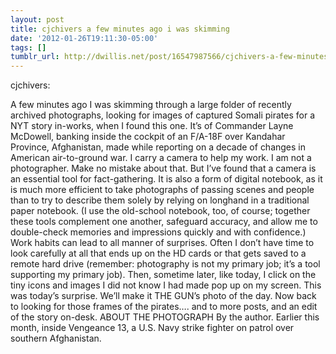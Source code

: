 ```yaml
---
layout: post
title: cjchivers a few minutes ago i was skimming
date: '2012-01-26T19:11:30-05:00'
tags: []
tumblr_url: http://dwillis.net/post/16547987566/cjchivers-a-few-minutes-ago-i-was-skimming
---
```

cjchivers:

A few minutes ago I was skimming through a large folder of recently archived photographs, looking for images of captured Somali pirates for a NYT story in-works, when I found this one.
It’s of Commander Layne McDowell, banking inside the cockpit of an F/A-18F over Kandahar Province, Afghanistan, made while reporting on a decade of changes in American air-to-ground war. I carry a camera to help my work. I am not a photographer. Make no mistake about that. But I’ve found that a camera is an essential tool for fact-gathering. It is also a form of digital notebook, as it is much more efficient to take photographs of passing scenes and people than to try to describe them solely by relying on longhand in a traditional paper notebook. (I use the old-school notebook, too, of course; together these tools complement one another, safeguard accuracy, and allow me to double-check memories and impressions quickly and with confidence.)
Work habits can lead to all manner of surprises. Often I don’t have time to look carefully at all that ends up on the HD cards or that gets saved to a remote hard drive (remember: photography is not my primary job; it’s a tool supporting my primary job). Then, sometime later, like today, I click on the tiny icons and images I did not know I had made pop up on my screen. This was today’s surprise. We’ll make it THE GUN’s photo of the day.
Now back to looking for those frames of the pirates…. and to more posts, and an edit of the story on-desk.
ABOUT THE PHOTOGRAPH
By the author. Earlier this month, inside Vengeance 13, a U.S. Navy strike fighter on patrol over southern Afghanistan. 
